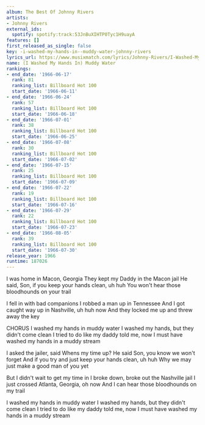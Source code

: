 ```yaml
---
album: The Best Of Johnny Rivers
artists:
- Johnny Rivers
external_ids:
  spotify: spotify:track:53JnBuXIHTP0Tyc1H9uayA
features: []
first_released_as_single: false
key: -i-washed-my-hands-in--muddy-water-johnny-rivers
lyrics_url: https://www.musixmatch.com/lyrics/Johnny-Rivers/I-Washed-My-Hands-in-Muddy-Water
name: (I Washed My Hands In) Muddy Water
rankings:
- end_date: '1966-06-17'
  rank: 81
  ranking_list: Billboard Hot 100
  start_date: '1966-06-11'
- end_date: '1966-06-24'
  rank: 57
  ranking_list: Billboard Hot 100
  start_date: '1966-06-18'
- end_date: '1966-07-01'
  rank: 38
  ranking_list: Billboard Hot 100
  start_date: '1966-06-25'
- end_date: '1966-07-08'
  rank: 30
  ranking_list: Billboard Hot 100
  start_date: '1966-07-02'
- end_date: '1966-07-15'
  rank: 25
  ranking_list: Billboard Hot 100
  start_date: '1966-07-09'
- end_date: '1966-07-22'
  rank: 19
  ranking_list: Billboard Hot 100
  start_date: '1966-07-16'
- end_date: '1966-07-29'
  rank: 22
  ranking_list: Billboard Hot 100
  start_date: '1966-07-23'
- end_date: '1966-08-05'
  rank: 39
  ranking_list: Billboard Hot 100
  start_date: '1966-07-30'
release_year: 1966
runtime: 187026
---
```

I was home in Macon, Georgia
They kept my Daddy in the Macon jail
He said, Son, if you keep your hands clean, uh huh
You won't hear those bloodhounds on your trail

I fell in with bad companions
I robbed a man up in Tennessee
And I got caught way up in Nashville, uh huh now
And they locked me up and threw away the key

CHORUS
I washed my hands in muddy water
I washed my hands, but they didn't come clean
I tried to do like my daddy told me, now
I must have washed my hands in a muddy stream

I asked the jailer, said Whens my time up?
He said Son, you know we won't forget
And if you try and just keep your hands clean, uh huh
Why we may just make a good man of you yet

But I didn't wait to get my time in
I broke down, broke out the Nashville jail
I just crossed Atlanta, Georgia, oh now
And I can hear those bloodhounds on my trail

I washed my hands in muddy water
I washed my hands, but they didn't come clean
I tried to do like my daddy told me, now
I must have washed my hands in a muddy stream

